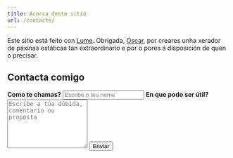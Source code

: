 ```yaml
---
title: Acerca deste sitio
url: /contacto/
---
```

Este sitio está feito con [Lume](https://lume.land/). Obrigada, [Óscar](https://oscarotero.gal/), por creares unha xerador de páxinas estáticas tan extraordinario e por o pores á disposición de quen o precisar. 

## Contacta comigo

<form name="contact" method="POST" netlify>
    <label for="name"><strong>Como te chamas?</strong></label>
    <input type="text" name="name" id="name" autocomplete="name" placeholder="Escribe o teu nome" required>
    <label for="message"><strong>En que podo ser útil?</strong></label>
    <textarea name="message" id="message" placeholder="Escribe a túa dúbida, comentario ou proposta" rows="7" required></textarea>
    <button type="submit" name="submit">Enviar</button>
</form>